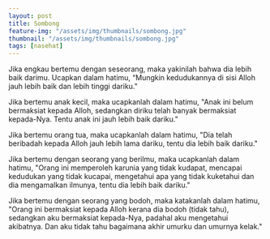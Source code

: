 ```yaml
--- 
layout: post
title: Sombong
feature-img: "/assets/img/thumbnails/sombong.jpg"
thumbnail: "/assets/img/thumbnails/sombong.jpg"
tags: [nasehat]
---
```


Jika engkau bertemu dengan seseorang, maka yakinilah bahwa dia lebih baik darimu. Ucapkan dalam hatimu, “Mungkin kedudukannya di sisi Alloh jauh lebih baik dan lebih tinggi dariku."

Jika bertemu anak kecil, maka ucapkanlah dalam hatimu, "Anak ini belum bermaksiat kepada Alloh, sedangkan diriku telah banyak bermaksiat kepada-Nya. Tentu anak ini jauh lebih baik dariku."

Jika bertemu orang tua, maka ucapkanlah dalam hatimu, "Dia telah beribadah kepada Alloh jauh lebih lama dariku, tentu dia lebih baik dariku."

Jika bertemu dengan seorang yang berilmu, maka ucapkanlah dalam hatimu, "Orang ini memperoleh karunia yang tidak kudapat, mencapai kedudukan yang tidak kucapai, mengetahui apa yang tidak kuketahui dan dia mengamalkan ilmunya, tentu dia lebih baik dariku."

Jika bertemu dengan seorang yang bodoh, maka katakanlah dalam hatimu, "Orang ini bermaksiat kepada Alloh kerana dia bodoh (tidak tahu), sedangkan aku bermaksiat kepada-Nya, padahal aku mengetahui akibatnya. Dan aku tidak tahu bagaimana akhir umurku dan umurnya kelak."
